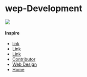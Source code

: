 # wep-Development
<!DOCTYPE html>
<html>
<head>
	<meta charset="utf-8">
	<meta name="viewport" content="width=device-width, initial-scale=1.0">
	<meta http-equiv="X-UA-Compatible" content="ie=edge" />
	<link href="https://fonts.googleapis.com/css?family=Indie+Flower&display=swap" rel="stylesheet"> 
	<link rel="stylesheet" type="text/css" href="./index.css">
</head>
	<style>
	</style>
<body>
	<nav class="navigation">
		<div class="logo">
			<img src="img/mylogo.png">
			<h4>Inspire</h4>
		</div>
		<ul class="nav-links">
			<li><a href="#">link</a></li>
			<li><a href="#">Link</a></li>
			<li><a href="#">Link</a></li>
			<li><a href="autor.html">Contributor</a></li>
			<li><a href="design.html">Web Design</a></li>
			<li><a href="index.html">Home</a></li>
		</ul>
		<div class="burger">
			<div class="line1"></div>
			<div class="line2"></div>
			<div class="line3"></div>
		</div>
	</nav>
</body>
</html>

